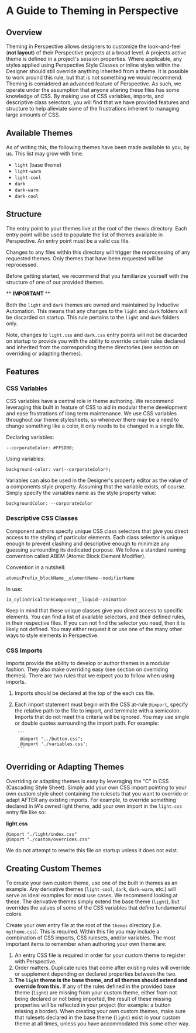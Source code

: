 # A Guide to Theming in Perspective

## Overview

Theming in Perspective allows designers to customize the look-and-feel (**not layout**) of their Perspective projects at a broad level. A projects active theme is defined in a project's session properties.  Where applicable, any styles applied using Perspective Style Classes or inline styles within the Designer should still override anything inherited from a theme.  It is possible to work around this rule, but that is not something we would recommend. Theming is considered an advanced feature of Perspective.  As such, we operate under the assumption that anyone altering these files has some knowledge of CSS. By making use of CSS variables, imports, and descriptive class selectors, you will find that we have provided features and structure to help alleviate some of the frustrations inherent to managing large amounts of CSS.

## Available Themes

As of writing this, the following themes have been made available to you, by us.  This list may grow with time.

- `light` (base theme)
- `light-warm`
- `light-cool`
- `dark`
- `dark-warm`
- `dark-cool`

## Structure

The entry point to your themes live at the root of the `themes` directory.  Each entry point will be used to populate the list of themes available in Perspective. An entry point must be a valid css file.

Changes to any files within this directory will trigger the reprocessing of any requested themes.  Only themes that have been requested will be reprocessed.

Before getting started, we recommend that you familiarize yourself with the structure of one of our provided themes.

** **IMPORTANT** **

Both the `light` and `dark` themes are owned and maintained by Inductive Automation.  This means that any changes to the `light` and `dark` folders will be discarded on startup.  This rule pertains to the `light` and `dark` folders only.

Note, changes to `light.css` and `dark.css` entry points will not be discarded on startup to provide you with the ability to override certain rules declared and inherited from the corresponding theme directories (see section on overriding or adapting themes).

## Features

### CSS Variables

CSS variables have a central role in theme authoring.  We recommend leveraging this built in feature of CSS to aid in modular theme development and ease frustrations of long term maintenance.  We use CSS variables throughout our theme stylesheets, so whenever there may be a need to change something like a color, it only needs to be changed in a single file.

Declaring variables:

`--corporateColor: #FF5D00;`

Using variables:

`background-color: var(--corporateColor);`

Variables can also be used in the Designer's property editor as the value of a components style property.  Assuming that the variable exists, of course.  Simply specify the variables name as the style property value:

`backgroundColor: --corporateColor`

### Descriptive CSS Classes

Component authors specify unique CSS class selectors that give you direct access to the styling of particular elements.  Each class selector is unique enough to prevent clashing and descriptive enough to minimize any guessing surrounding its dedicated purpose.  We follow a standard naming convention called ABEM (Atomic Block Element Modifier).

Convention in a nutshell:

`atomicPrefix_blockName__elementName--modifierName`

In use:

`ia_cylindricalTankComponent__liquid--animation`

Keep in mind that these unique classes give you direct access to specific elements.  You can find a list of available selectors, and their defined rules, in their respective files.  If you can not find the selector you need, then it is likely not defined.  You may either request it or use one of the many other ways to style elements in Perspective.


### CSS Imports

Imports provide the ability to develop or author themes in a modular fashion.  They also make overriding easy (see section on overriding themes).  There are two rules that we expect you to follow when using imports.
1) Imports should be declared at the top of the each css file.
2) Each import statement must begin with the CSS at-rule `@import`, specify the relative path to the file to import, and terminate with a semicolon. Imports that do not meet this criteria will be ignored. You may use single or double quotes surrounding the import path.  For example:

        ```
         @import "../button.css";
         @import './variables.css';
        ```


## Overriding or Adapting Themes

Overriding or adapting themes is easy by leveraging the "C" in CSS (Cascading Style Sheet).  Simply add your own CSS import pointing to your own custom style sheet containing the rulesets that you want to override or adapt AFTER any existing imports.  For example, to override something declared in IA's owned light theme, add your own import in the `light.css` entry file like so:

**light.css**

```
@import "./light/index.css"
@import "./custom/overrides.css"
```

We do not attempt to rewrite this file on startup unless it does not exist.

## Creating Custom Themes

To create your own custom theme, use one of the built in themes as an example.  Any derivative themes (`light-cool`, `dark`, `dark-warm`, etc.) will serve as ideal examples for most use cases. We recommend looking at these. The derivative themes simply extend the base theme (`light`), but overrides the values of some of the CSS variables that define fundamental colors.

Create your own entry file at the root of the `themes` directory (i.e. `mytheme.css`). This is required.  Within this file you may include a combination of CSS imports, CSS rulesets, and/or variables.  The most important items to remember when authoring your own theme are:

1) An entry CSS file is required in order for your custom theme to register with Perspective.
2) Order matters. Duplicate rules that come after existing rules will override or supplement depending on declared properties between the two.
3) **The `light` theme is the base theme, and all themes should extend and override from this.** If any of the rules defined in the provided base theme (`light`) are missing from your custom theme, either from not being declared or not being imported, the result of these missing properties will be reflected in your project (for example: a button missing a border).  When creating your own custom themes, make sure that rulesets declared in the base theme (`light`) exist in your custom theme at all times, unless you have accommodated this some other way.
